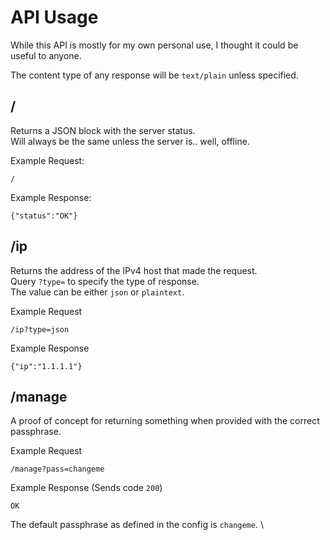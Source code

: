 # API Usage
While this API is mostly for my own personal use, I thought it could be useful to anyone.

The content type of any response will be `text/plain` unless specified.

## /
Returns a JSON block with the server status.\
Will always be the same unless the server is.. well, offline.

Example Request:
```
/
```
Example Response:
```
{"status":"OK"}
```

## /ip
Returns the address of the IPv4 host that made the request.\
Query `?type=` to specify the type of response.\
The value can be either `json` or `plaintext`.

Example Request
```
/ip?type=json
```
Example Response
```
{"ip":"1.1.1.1"}
```

## /manage
A proof of concept for returning something when provided with the correct passphrase.

Example Request
```
/manage?pass=changeme
```
Example Response (Sends code `200`)
```
OK
```

The default passphrase as defined in the config is `changeme`. \
